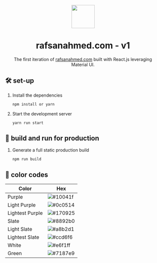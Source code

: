 <p align="center">
  <img src="https://raw.githubusercontent.com/rafsanahmed28/Rafsan/4ecb991d9d0ff37917bafa061d62b11c52f1365a/public/logo.svg", height = 75px, width=auto/>
</p>
<h1 align="center">
  rafsanahmed.com - v1
</h1>
<p align="center">
  The first iteration of <a href="https://rafsanahmed.com" target="_blank">rafsanahmed.com</a> built with React.js leveraging Material UI.
</p>

## 🛠 set-up

1. Install the dependencies

   ```sh
   npm install or yarn
   ```

2. Start the development server

   ```sh
   yarn run start
   ```

## 🚀 build and run for production

1. Generate a full static production build

   ```sh
   npm run build
   ```


## 🎨 color codes

| Color          | Hex                                                                |
| -------------- | ------------------------------------------------------------------ |
| Purple         | ![#10041f](https://placehold.co/100x25/10041f/ffffff?text=%2310041f) |
| Light Purple   | ![#0c0514](https://placehold.co/100x25/0c0514/ffffff?text=%230c0514) |
| Lightest Purple| ![#170925](https://placehold.co/100x25/170925/ffffff?text=%23170925) |
| Slate          | ![#8892b0](https://placehold.co/100x25/8892b0/000000?text=%238892b0) |
| Light Slate    | ![#a8b2d1](https://placehold.co/100x25/a8b2d1/000000?text=%23a8b2d1) |
| Lightest Slate | ![#ccd6f6](https://placehold.co/100x25/ccd6f6/000000?text=%23ccd6f6) |
| White          | ![#e6f1ff](https://placehold.co/100x25/e6f1ff/000000?text=%23e6f1ff) |
| Green          | ![#7187e9](https://placehold.co/100x25/7187e9/ffffff?text=%237187e9) |
